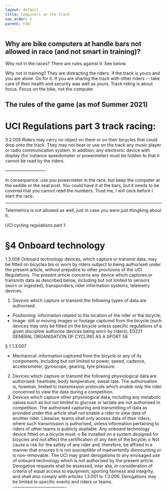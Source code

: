 ```yaml
---
layout: default
title: Computers on the Track
nav_order: 1
parent: FAQ
---
```


## Why are bike computers at handle bars not allowed in race (and not smart in training)? 

Why not in the races? There are rules against it. See below.

Why not in training? They are distracting the riders. If the track is yours and you are alone. Go for it. If you are sharing the track with other riders -- take care of their health and security was well as yours. Track riding is about focus. Focus on the bike, not the computer. 

## The rules of the game (as mof Summer 2021)

# UCI Regulations part 3 track racing:

3.2.005 Riders may carry no object on them or on their bicycles that could drop onto the track. They may not bear or use on the track any music player or radio communication system.
In addition, any electronic device with display (for instance speedometer or powermeter) must be hidden to that it cannot be read by the riders.

—————————-

In consequence: use you powermeter in the race, but keep the computer at the saddle or the seat post. You could have it at the bars, but it needs to be covered that you cannot read the numbers. Trust me, I will ceck before I start the race. 

----------

Telemetrics is not allowed as well, just in case you were just thingking about it. 

UCI cycling regulations part 1:

# §4 Onboard technology

1.3.006 Onboard technology devices, which capture or transmit data, may be fitted on bicycles bis or worn by riders subject to being authorised under the present article, without prejudice to other provisions of the UCI Regulations. The present article concerns any device which captures or transmits data as described below, including but not limited to sensors
(worn or ingested), transponders, rider information systems, telemetry devices.

1. Devices which capture or transmit the following types of data are authorised:
- Positioning: information related to the location of the rider or the bicycle;
- Image: still or moving images or footage captured from the bicycle (such
devices may only be fitted on the bicycle unless specific regulations of a given discipline authorise devices being worn by riders);
E0221 GENERAL ORGANISATION OF CYCLING AS A SPORT 58

§ 1 1.3.007
- Mechanical: information captured from the bicycle or any of its components, including but not limited to power, speed, cadence, accelerometer, gyroscope, gearing, tyre pressure.
2. Devices which capture or transmit the following physiological data are authorised: heartrate, body temperature, sweat rate. The authorisation is, however, limited to transmission protocols which enable only the rider concerned to view the data during a competition.
3. Devices which capture other physiological data, including any metabolic values such as but not limited to glucose or lactate are not authorised in competition.
The authorised capturing and transmitting of data as provided under this article shall not enable a rider to view data of another rider. Likewise, teams shall only access data of their riders, where such transmission is authorised, unless information pertaining to riders of other teams is publicly available.
Any onboard technology device fitted on a bicycle must:
o Be installed on a system designed for bicycles and not affect the certification of any item of the bicycle;
o Not cause a risk for the safety of any rider and, therefore, be affixed in a manner that ensures it is not susceptible of inadvertently dismounting or is non-removable.
The UCI may grant derogations to any envisaged use of onboard technology which is not authorised by the present article. Derogation requests shall be assessed, inter alia, in consideration of criteria of equal access to equipment, sporting fairness and integrity, and shall also comply with articles 1.3.001 to 1.3.006. Derogations may be limited to specific events and riders or teams.
————————————-
